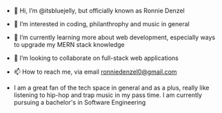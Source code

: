 - 👋 Hi, I’m @itsbluejelly, but officially known as Ronnie Denzel
- 👀 I’m interested in coding, philanthrophy and music in general
- 🌱 I’m currently learning more about web development, especially ways to upgrade my MERN stack knowledge
- 💞️ I’m looking to collaborate on full-stack web applications
- 📫 How to reach me, via email ronniedenzel0@gmail.com

- I am a great fan of the tech space in general and as a plus, really like listening to hip-hop and trap music in my pass time. I am currently pursuing a bachelor's in Software Engineering

<!---
itsbluejelly/itsbluejelly is a ✨ special ✨ repository because its `README.md` (this file) appears on your GitHub profile.
You can click the Preview link to take a look at your changes.
--->
